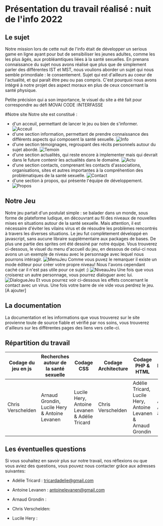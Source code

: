 # Présentation du travail réalisé : nuit de l'info 2022
## Le sujet
Notre mission lors de cette nuit de l'info était de développer un serious game en ligne ayant pour but de sensibiliser les jeunes adultes, comme les les plus âgés, aux probléamtiques liées à la santé sexuelles.
En prenans connaissance du sujet nous avons réalisé que plus que de simplement parler des différentes IST et MST, nous voulions aborder un sujet qui nous semble primordiale : le consentement. Sujet qui est d'ailleurs au coeur de l'actualité, et qui paraît être peu ou pas compris. C'est pourquoi nous avons intégré à notre projet des aspect moraux en plus de ceux concernant la santé physique.

Petite précision qui a son importance, le visuel du site a été fait pour correspondre au défi MOVAI CODE :INTERFASSE

#Notre site
Notre site est constitué :
- d'un acceuil, permettant de lancer le jeu ou bien de s'informer.
![Acceuil](https://github.com/adededede/Info_de_nuit/blob/main/images/acceuil.png)
- d'une section information, permettant de prendre connaissance des différents aspects qui composent la santé sexuelle.
![Info](https://github.com/adededede/Info_de_nuit/blob/main/images/info.png)
- d'une section témoignages, regroupant des récits personnels autour du sujet abordé.
![Temoin](https://github.com/adededede/Info_de_nuit/blob/main/images/temoignage.png)
- d'une section actualités, qui reste encore à implementer mais qui devrait dans le future contenir les actualités dans le domaine.
![Actu](https://github.com/adededede/Info_de_nuit/blob/main/images/actu.png)
- d'une section contacts, comprenant les contacts d'associations, organisations, sites et autres importantes à la compréhention des problématiques de la santé sexuelle.
![Contact](https://github.com/adededede/Info_de_nuit/blob/main/images/contact.png)
- d'une section à propos, qui présente l'équipe de développement.
![Propos](https://github.com/adededede/Info_de_nuit/blob/main/images/about.png)

## Notre Jeu
Notre jeu partait d'un postulat simple : se balader dans un monde, sous forme de plateforme ludique, en découvrant au fil des niveaux de nouvelles mises en situations autour de la santé sexuelle. Mais attention, il est nécessaire d'éviter les vilains virus et de résoudre les problèmes rencontrés à travers les diverses situations.
Le jeu fut complètement développé en javascript, sans aucune libraire supplémentaire aux packages de bases. De plus une partie des sprites ont été dessiné par notre équipe.
Vous trouverez ci-dessous, le visuel du menu d'accueil du jeu, en dessous de celui-ci nous avons un un exemple de niveau avec le personnage avec lequel nous pourrons intéragir.
![MenuJeu](https://github.com/adededede/Info_de_nuit/blob/main/images/menu_jeu.png)
Comme vous puvez le remarquer il existe un mode éditeur pour créer votre propre niveau! Nous l'avons cependant caché car il n'est pas utile pour ce sujet :)
![NiveauJeu](https://github.com/adededede/Info_de_nuit/blob/main/images/niveau_jeu.png)
Une fois que vous croiserez un autre personnage, vous pourrez dialoguer avec lui.
![DialogueJeu](https://github.com/adededede/Info_de_nuit/blob/main/images/dialogue_jeu.png)
Et vous pourrez voir ci-dessous les effets concernant le contact avec un virus. Une fois votre barre de vie vide vous perdrez le jeu.
[A ajouter]
## La documentation 

La documentation et les informations que vous trouverez sur le site provienne toute de source fiable et vérifié par nos soins, vous trouverez d'ailleurs sur les différentes pages des liens vers celle-ci.

## Répartition du travail


| Codage du jeu en js| Recherches autour de la santé sexuelle | Codage CSS | Codage Architecture | Codage PHP & HTML | Documentations |
| --------- | ----------- | ---------- | ---------- | ---------- | ---------- |
| Chris Verschelden | Arnaud Grondin, Lucile Hery & Antoine Levanen | Lucile Hery, Antoine Levanen & Adélie Tricard |  Chris Verschelden | Adélie Tricard, Lucile Hery, Antoine Levanen & Arnaud Grondin | Adélie Tricard, Antoine Levanen & Lucile Hery |

## Les éventuelles questions 

Si vous souhaitez en savoir plus sur notre travail, nos réflexions ou que vous aviez des questions, vous pouvez nous contacter grâce aux adresses suivantes:

- Adélie Tricard : tricardadelie@gmail.com

- Antoine Levanen : antoinelevanen@gmail.com

- Arnaud Grondin : 
    
- Chris Verschelden: 

- Lucile Hery :
